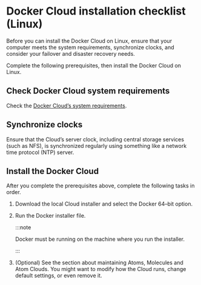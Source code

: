 # Docker Cloud installation checklist \(Linux\) 

<head>
  <meta name="guidename" content="Integration"/>
  <meta name="context" content="GUID-d60cbbb5-bf78-4ed1-bde2-0c5bf915adfa"/>
</head>


Before you can install the Docker Cloud on Linux, ensure that your computer meets the system requirements, synchronize clocks, and consider your failover and disaster recovery needs.

Complete the following prerequisites, then install the Docker Cloud on Linux.

## Check Docker Cloud system requirements 

Check the [Docker Cloud’s system requirements](./r-atm-Docker_Atom_Cloud_system_requirements_1ed1973f-e36c-4d1c-80c4-ed3652be1acb.mdx).

## Synchronize clocks 

Ensure that the Cloud’s server clock, including central storage services (such as NFS), is synchronized regularly using something like a network time protocol (NTP) server.

## Install the Docker Cloud 

After you complete the prerequisites above, complete the following tasks in order.

1. Download the local Cloud installer and select the Docker 64–bit option.

2. Run the Docker installer file.

   :::note

   Docker must be running on the machine where you run the installer.

   :::

3. (Optional) See the section about maintaining Atoms, Molecules and Atom Clouds. You might want to modify how the Cloud runs, change default settings, or even remove it.
